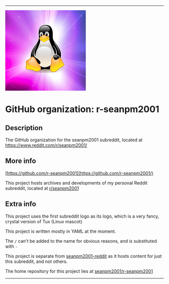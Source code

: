 
***

![r-seanpm2001_Logo_V1.png failed to load. The file may be missing or corrupt. Check the file path for errors first.](/AdditionalInfo/2/r-seanpm2001/r-seanpm2001_Logo_V1.png)

# GitHub organization: r-seanpm2001

## Description

The GitHub organization for the seanpm2001 subreddit, located at https://www.reddit.com/r/seanpm2001/

## More info

[https://github.com/r-seanpm2001](https://github.com/r-seanpm2001/)

This project hosts archives and developments of my personal Reddit subreddit, located at [r/seanpm2001](https://www.reddit.com/r/seanpm2001/)

## Extra info

This project uses the first subreddit logo as its logo, which is a very fancy, crystal version of Tux (Linux mascot)

This project is written mostly in YAML at the moment.

The `/` can't be added to the name for obvious reasons, and is substituted with `-`

This project is separate from [seanpm2001-reddit](/AdditionalInfo/1/Seanpm2001-reddit/) as it hosts content for just this subreddit, and not others.

The home repository for this project lies at [seanpm2001/r-seanpm2001](https://github.com/seanpm2001/r-seanpm2001/)

***
